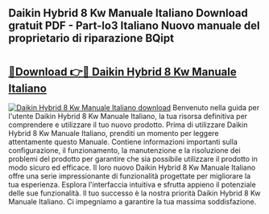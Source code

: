 ## Daikin Hybrid 8 Kw Manuale Italiano Download gratuit PDF - Part-lo3 Italiano Nuovo manuale del proprietario di riparazione BQipt

# <h2><a href="http://dffyfj.blite.top/?on=Daikin+Hybrid+8+Kw+Manuale+Italiano">🔗Download 👉🔴 Daikin Hybrid 8 Kw Manuale Italiano</a></h2>

[![Daikin Hybrid 8 Kw Manuale Italiano download](https://i.imgur.com/lujVjoI.png)](http://dffyfj.blite.top/?on=Daikin+Hybrid+8+Kw+Manuale+Italiano)
Benvenuto nella guida per l'utente Daikin Hybrid 8 Kw Manuale Italiano, la tua risorsa definitiva per comprendere e utilizzare il tuo nuovo prodotto. Prima di utilizzare Daikin Hybrid 8 Kw Manuale Italiano, prenditi un momento per leggere attentamente questo Manuale. Contiene informazioni importanti sulla configurazione, il funzionamento, la manutenzione e la risoluzione dei problemi del prodotto per garantire che sia possibile utilizzare il prodotto in modo sicuro ed efficace. Il loro nuovo Daikin Hybrid 8 Kw Manuale Italiano offre una serie impressionante di funzionalità progettate per migliorare la tua esperienza. Esplora l'interfaccia intuitiva e sfrutta appieno il potenziale delle sue funzionalità. Il tuo successo è la nostra priorità Daikin Hybrid 8 Kw Manuale Italiano. Ci impegniamo a garantire la tua massima soddisfazione.
